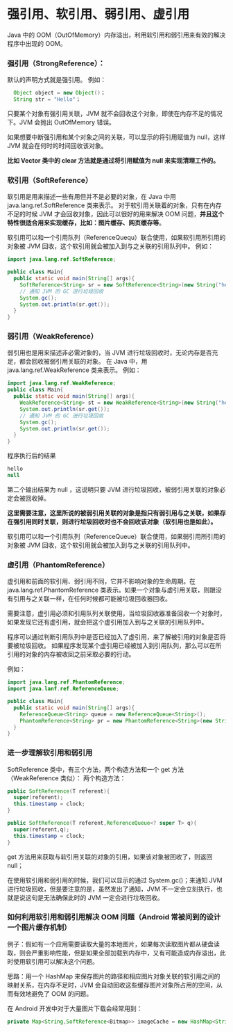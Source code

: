 # 强引用、软引用、弱引用、虚引用

Java 中的 OOM（OutOfMemory）内存溢出，利用软引用和弱引用来有效的解决程序中出现的 OOM。

### 强引用（StrongReference）：
默认的声明方式就是强引用。
例如：
```java
  Object object = new Object()； 
  String str = "Hello"；
```
只要某个对象有强引用关联，JVM 就不会回收这个对象，即使在内存不足的情况下。JVM 会抛出 OutOfMemory 错误。

如果想要中断强引用和某个对象之间的关联，可以显示的将引用赋值为 null，这样 JVM 就会在何时的时间回收该对象。

**比如 Vector 类中的 clear 方法就是通过将引用赋值为 null 来实现清理工作的。**


### 软引用（SoftReference）
软引用是用来描述一些有用但并不是必要的对象，在 Java 中用 java.lang.ref.SoftReference 类来表示。
对于软引用关联着的对象，只有在内存不足的时候 JVM 才会回收对象，因此可以很好的用来解决 OOM 问题，**并且这个特性很适合用来实现缓存，比如：图片缓存、网页缓存等**。

软引用可以和一个引用队列（ReferenceQuequ）联合使用，如果软引用所引用的对象被 JVM 回收，这个软引用就会被加入到与之关联的引用队列中。
例如：
```java
import java.lang.ref.SoftReference;

public class Main{
  public static void main(String[] args){
    SoftReference<String> sr = new SoftReference<String>(new String("hello"));
    // 通知 JVM 的 GC 进行垃圾回收
    System.gc();
    System.out.println(sr.get());
  }
}
```
### 弱引用（WeakReference）

弱引用也是用来描述非必需对象的，当 JVM 进行垃圾回收时，无论内存是否充足，都会回收被弱引用关联的对象。
在 Java 中，用 java.lang.ref.WeakReference 类来表示。
例如：
```java
import java.lang.ref.WeakReference;
public class Main{
  public static void main(String[] args){
    WeakReference<String> st = new WeakReference<String>(new String("hellow"));
    System.out.println(sr.get());
    // 通知 JVM 的 GC 进行垃圾回收
    System.gc();
    System.out.println(sr.get());
  }
}
```
程序执行后的结果
```java
hello 
null
```
第二个输出结果为 null ，这说明只要 JVM 进行垃圾回收，被弱引用关联的对象必定会被回收掉。

**这里需要注意，这里所说的被弱引用关联的对象是指只有弱引用与之关联，如果存在强引用同时关联，则进行垃圾回收时也不会回收该对象（软引用也是如此）。**

软引用可以和一个引用队列（ReferenceQueue）联合使用，如果弱引用所引用的对象被 JVM 回收，这个软引用就会被加入到与之关联的引用队列中。

### 虚引用（PhantomReference）
虚引用和前面的软引用、弱引用不同，它并不影响对象的生命周期。在 java.lang.ref.PhantomReference 类表示。如果一个对象与虚引用关联，则跟没有引用与之关联一样，在任何时候都可能被垃圾回收器回收。

需要注意，虚引用必须和引用队列关联使用，当垃圾回收器准备回收一个对象时，如果发现它还有虚引用，就会把这个虚引用加入到与之关联的引用队列中。

程序可以通过判断引用队列中是否已经加入了虚引用，来了解被引用的对象是否将要被垃圾回收。
如果程序发现某个虚引用已经被加入到引用队列，那么可以在所引用的对象的内存被收回之前采取必要的行动。

例如：
```java
import java.lang.ref.PhantomReference;
import java.lanf.ref.ReferenceQueue;

public class Main{
  public static void main(String[] args){
    ReferenceQueue<String> queue = new ReferenceQueue<String>();
    PhantomReference<String> pr = new PhantomReference<String>(new String("Hello"),queue);
  }
}
```


### 进一步理解软引用和弱引用
SoftReference 类中，有三个方法，两个构造方法和一个 get 方法（WeakReference 类似）：
两个构造方法：
```java
public SoftReference(T referent){
  super(referent);
  this.timestamp = clock;
}

public SoftReference(T referent,ReferenceQueue<? super T> q){
  super(referent,q);
  this.timestamp = clock;
}
```

get 方法用来获取与软引用关联的对象的引用，如果该对象被回收了，则返回 null；

在使用软引用和弱引用的时候，我们可以显示的通过 System.gc()；来通知 JVM 进行垃圾回收，但是要注意的是，虽然发出了通知，JVM 不一定会立刻执行，也就是说这句是无法确保此时的 JVM 一定会进行垃圾回收。

### 如何利用软引用和弱引用解决 OOM 问题（Android 常被问到的设计一个图片缓存机制）
例子：假如有一个应用需要读取大量的本地图片，如果每次读取图片都从硬盘读取，则会严重影响性能，但是如果全部加载到内存中，又有可能造成内存溢出，此时使用软引用可以解决这个问题。

思路：用一个 HashMap 来保存图片的路径和相应图片对象关联的软引用之间的映射关系，在内存不足时，JVM 会自动回收这些缓存图片对象所占用的空间，从而有效地避免了 OOM 的问题。

在 Android 开发中对于大量图片下载会经常用到：
```java
private Map<String,SoftReference<Bitmap>> imageCache = new HashMap<String,SoftReference<Bitmap>>();

```












